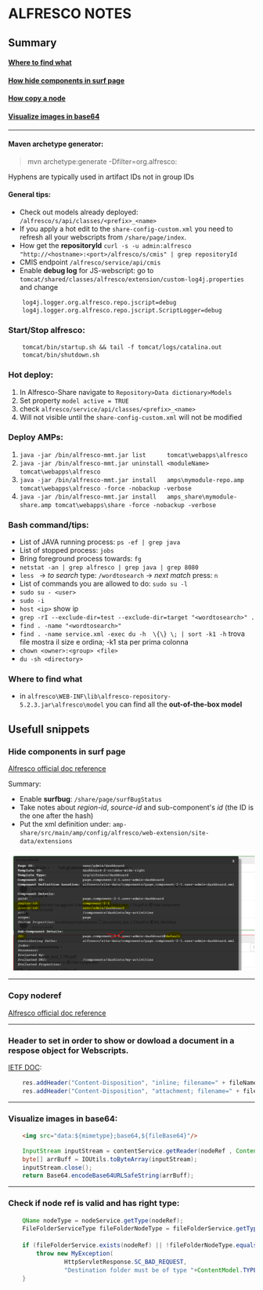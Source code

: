 # ALFRESCO NOTES

## Summary

#### [Where to find what](#where-to-find-what-1)
#### [How hide components in surf page](#hide-components-in-surf-page)
#### [How copy a node](#copy-noderef)
#### [Visualize images in base64](#visualize-images-in-base64)

----------

#### Maven archetype generator:
> mvn archetype:generate -Dfilter=org.alfresco:

Hyphens are typically used in artifact IDs not in group IDs

#### General tips:
- Check out models already deployed: `/alfresco/s/api/classes/<prefix>_<name>`
- If you apply a hot edit to the `share-config-custom.xml` you need to refresh all your webscripts from `/share/page/index`.
- How get the **repositoryId** `curl -s -u admin:alfresco "http://<hostname>:<port>/alfresco/s/cmis" | grep repositoryId `
- CMIS endpoint `/alfresco/service/api/cmis`
- Enable **debug log** for JS-webscript: go to `tomcat/shared/classes/alfresco/extension/custom-log4j.properties` and change
````
    log4j.logger.org.alfresco.repo.jscript=debug
    log4j.logger.org.alfresco.repo.jscript.ScriptLogger=debug
````

### Start/Stop alfresco:
````
    tomcat/bin/startup.sh && tail -f tomcat/logs/catalina.out 
    tomcat/bin/shutdown.sh
````

### Hot deploy:
1. In Alfresco-Share navigate to `Repository>Data dictionary>Models`
2. Set property `model active = TRUE`
3. check `alfresco/service/api/classes/<prefix>_<name>`
4. Will not visible until the `share-config-custom.xml` will not be modified

### Deploy AMPs:
1. ` java -jar /bin/alfresco-mmt.jar list      tomcat\webapps\alfresco `
2. ` java -jar /bin/alfresco-mmt.jar uninstall <moduleName> tomcat\webapps\alfresco `
3. ` java -jar /bin/alfresco-mmt.jar install   amps\mymodule-repo.amp tomcat\webapps\alfresco -force -nobackup -verbose `
4. ` java -jar /bin/alfresco-mmt.jar install   amps_share\mymodule-share.amp tomcat\webapps\share -force -nobackup -verbose `

### Bash command/tips:
- List of JAVA running process: `ps -ef | grep java ` 
- List of stopped process: `jobs `
- Bring foreground process towards: `fg ` 
- `netstat -an | grep alfresco | grep java | grep 8080 `
- `less ` -> *to search* type: `/wordtosearch` -> *next match* press: `n`
- List  of commands you are allowed to do: `sudo su -l `
- `sudo su - <user>`
- `sudo -i `
- `host <ip>` show ip
- `grep -rI --exclude-dir=test --exclude-dir=target "<wordtosearch>" . `
- `find . -name "<wordtosearch>" `
- `find . -name service.xml -exec du -h  \{\} \; | sort -k1 -h` trova file mostra il size e ordina; -k1 sta per prima colonna
- `chown <owner>:<group> <file>`
- `du -sh <directory>`

### Where to find what
- in `alfresco\WEB-INF\lib\alfresco-repository-5.2.3.jar\alfresco\model` you can find all the **out-of-the-box model**

## Usefull snippets

### Hide components in surf page
[Alfresco official doc reference](https://docs.alfresco.com/5.2/tasks/dev-extensions-share-tutorials-hide-content.html)

Summary:
 - Enable **surfbug**: `/share/page/surfBugStatus`
 - Take notes about *region-id*, *source-id* and sub-component's *id* (the ID is the one after the hash)
 - Put the xml definition under: `amp-share/src/main/amp/config/alfresco/web-extension/site-data/extensions`
 
 ![SurfBug](img/surfBug_information.png)


----------

### Copy noderef
[Alfresco official doc reference](https://docs.alfresco.com/5.2/references/dev-services-copy.html)

----------

###  Header to set in order to show or dowload a document in a respose object for Webscripts. 
[IETF DOC](https://www.ietf.org/rfc/rfc2183.txt):
``` java
    res.addHeader("Content-Disposition", "inline; filename=" + fileName);
    res.addHeader("Content-Disposition", "attachment; filename=" + fileName);
```

----------

### Visualize images in base64:
``` html
    <img src="data:${mimetype};base64,${fileBase64}"/>
```

``` java
    InputStream inputStream = contentService.getReader(nodeRef , ContentModel.PROP_CONTENT).getContentInputStream();
    byte[] arrBuff = IOUtils.toByteArray(inputStream);
    inputStream.close();
    return Base64.encodeBase64URLSafeString(arrBuff);
```

----------

### Check if node ref is valid and has right type:
``` java
    QName nodeType = nodeService.getType(nodeRef);
    FileFolderServiceType fileFolderNodeType = fileFolderService.getType(nodeType);

    if (fileFolderService.exists(nodeRef) || !fileFolderNodeType.equals(FileFolderServiceType.FOLDER) ) {
        throw new MyException(
                HttpServletResponse.SC_BAD_REQUEST,
                "Destination folder must be of type "+ContentModel.TYPE_FOLDER);
    }
```
